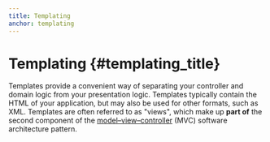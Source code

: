 ```yaml
---
title: Templating
anchor: templating
---
```


# Templating {#templating_title}

Templates provide a convenient way of separating your controller and domain logic from your presentation logic.
Templates typically contain the HTML of your application, but may also be used for other formats, such as XML.
Templates are often referred to as "views", which make up **part of** the second component of the
[model–view–controller](/pages/Design-Patterns.html#model-view-controller) (MVC) software architecture pattern.